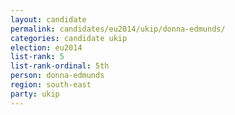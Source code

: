 ```yaml
---
layout: candidate
permalink: candidates/eu2014/ukip/donna-edmunds/
categories: candidate ukip
election: eu2014
list-rank: 5
list-rank-ordinal: 5th
person: donna-edmunds
region: south-east
party: ukip
---
```

